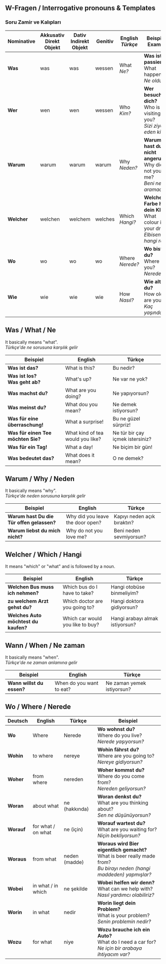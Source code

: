 ## W-Fragen / Interrogative pronouns & Templates
### Soru Zamir ve Kalıpları


Nominative | Akkusativ<br>Direkt Objekt | Dativ<br>Indirekt Objekt | Genitiv | English<br>_Türkçe_ | Beispiel / Example
--- | --- | --- | --- | --- | ---
**Was** | was | was | wessen | What<br>_Ne?_ | **Was ist passiert?**<br>What happened?<br>_Ne oldu?_
**Wer** | wen | wen | wessen| Who<br>_Kim?_ | **Wer besucht dich?**<br>Who is visiting you?<br>_Sizi ziyaret eden kim?_
**Warum** | warum | warum | warum | Why<br>_Neden?_ | **Warum hast du nicht angerufen?**<br>Why did not you call me?<br>_Beni neden aramadın?_
**Welcher** | welchen | welchem | welches | Which<br>_Hangi?_ | **Welche Farbe hat dein Kleid?**<br>What colour is your dress?<br>_Elbiseniz hangi renk?_
**Wo** | wo | wo | wo | Where<br>_Nerede?_ | **Wo bist du?**<br>Where are you?<br>_Neredesin?_
**Wie** | wie | wie | wie | How<br>_Nasıl?_ | **Wie alt bist du?**<br>How old are you?<br>_Kaç yaşındasın?_


## Was / What / Ne

It basically means "what".  
_Türkçe'de ne sorusuna karşılık gelir_

Beispiel | English | Türkçe
--- | --- | ---
**Was ist das?** | What is this? | Bu nedir?
**Was ist los?<br>Was geht ab?** | What's up? | Ne var ne yok?
**Was machst du?** | What are you doing? | Ne yapıyorsun?
**Was meinst du?** | What dou you mean? | Ne demek istiyorsun?
**Was für eine überraschung!** | What a surprise! | Bu ne güzel sürpriz!
**Was für einen Tee möchten Sie?** | What kind of tea would you like? | Ne tür bir çay içmek istersiniz?
**Was für ein Tag!** | What a day! | Ne biçim bir gün!
**Was bedeutet das?** | What does it mean? | O ne demek?



## Warum / Why / Neden

It basically means "why".  
_Türkçe'de neden sorusuna karşılık gelir_

Beispiel | English | Türkçe
--- | --- | ---
**Warum hast Du die Tür offen gelassen?** | Why did you leave the door open? | Kapıyı neden açık bıraktın?
**Warum liebst du mich nicht?** | Why do not you love me? | Beni neden sevmiyorsun?


## Welcher / Which / Hangi
It means "which" or "what" and is followed by a noun.

Beispiel | English | Türkçe
--- | --- | ---
**Welchen Bus muss ich nehmen?** | Which bus do I have to take? | Hangi otobüse binmeliyim?
**zu welchem Arzt gehst du?** | Which doctor are you going to? | Hangi doktora gidiyorsun?
**Welches Auto möchtest du kaufen?** | Which car would you like to buy? | Hangi arabayı almak istiyorsun?


## Wann / When / Ne zaman

It basically means "when".  
_Türkçe'de ne zaman anlamına gelir_

Beispiel | English | Türkçe
--- | --- | ---
**Wann willst du essen?** | When do you want to eat? | Ne zaman yemek istiyorsun?

 
## Wo / Where / Nerede

Deutsch | English | Türkçe | Beispiel
--- | --- | --- | ---
**Wo**  | Where | Nerede | **Wo wohnst du?**<br>Where do you live?<br>_Nerede yaşıyorsun?_
**Wohin**  | to where | nereye | **Wohin fährst du?**<br>Where are you going to?<br>_Nereye gidiyorsun?_
**Woher**  | from where | nereden | **Woher kommst du?**<br>Where do you come from?<br>_Nereden geliyorsun?_
**Woran**  | about what | ne (hakkında) | **Woran denkst du?**<br>What are you thinking about?<br>_Sen ne düşünüyorsun?_
**Worauf**  | for what / on what | ne (için) | **Worauf wartest du?**<br>What are you waiting for?<br>_Niçin bekliyorsun?_
**Woraus**  | from what | neden (madde) | **Woraus wird Bier eigentlich gemacht?**<br>What is beer really made from?<br>_Bu birayı neden (hangi maddeden) yapmışlar?_
**Wobei**  | in what / in which | ne şekilde | **Wobei helfen wir denn?**<br>What can we help with?<br>_Nasıl yardımcı olabiliriz?_
**Worin**  | in what | nedir | **Worin liegt dein Problem?**<br>What is your problem?<br>_Senin problemin nedir?_
**Wozu**  | for what | niye | **Wozu brauche ich ein Auto?**<br>What do I need a car for?<br>_Ne için bir arabaya ihtiyacım var?_
